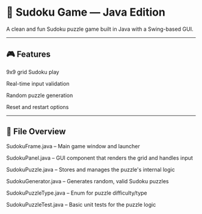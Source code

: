 # 🧠 Sudoku Game — Java Edition

A clean and fun Sudoku puzzle game built in Java with a Swing-based GUI.

---

## 🎮 Features

9x9 grid Sudoku play

Real-time input validation

Random puzzle generation

Reset and restart options

---

## 📁 File Overview

SudokuFrame.java – Main game window and launcher

SudokuPanel.java – GUI component that renders the grid and handles input

SudokuPuzzle.java – Stores and manages the puzzle's internal logic

SudokuGenerator.java – Generates random, valid Sudoku puzzles

SudokuPuzzleType.java – Enum for puzzle difficulty/type

SudokuPuzzleTest.java – Basic unit tests for the puzzle logic

